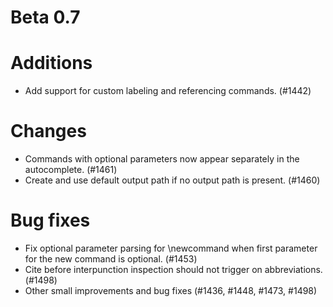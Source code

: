 # Beta 0.7

# Additions
* Add support for custom labeling and referencing commands. (#1442)

# Changes
* Commands with optional parameters now appear separately in the autocomplete. (#1461)
* Create and use default output path if no output path is present. (#1460)

# Bug fixes
* Fix optional parameter parsing for \newcommand when first parameter for the new command is optional. (#1453)
* Cite before interpunction inspection should not trigger on abbreviations. (#1498)
* Other small improvements and bug fixes (#1436, #1448, #1473, #1498)
